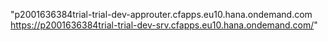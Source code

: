 "p2001636384trial-trial-dev-approuter.cfapps.eu10.hana.ondemand.com
https://p2001636384trial-trial-dev-srv.cfapps.eu10.hana.ondemand.com/"
